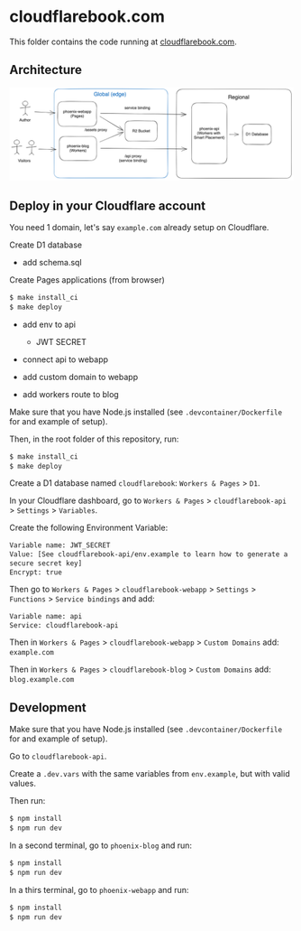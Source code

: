 # cloudflarebook.com

This folder contains the code running at [cloudflarebook.com](https://cloudflarebook.com).

## Architecture

![cloudflarebook.com Architecture](./docs/architecture.png)


## Deploy in your Cloudflare account

You need 1 domain, let's say `example.com` already setup on Cloudflare.


Create D1 database
- add schema.sql

Create Pages applications (from browser)


```bash
$ make install_ci
$ make deploy
```

- add env to api
    - JWT SECRET


- connect api to webapp
- add custom domain to webapp

- add workers route to blog


Make sure that you have Node.js installed (see `.devcontainer/Dockerfile` for and example of setup).

Then, in the root folder of this repository, run:
```bash
$ make install_ci
$ make deploy
```

Create a D1 database named `cloudflarebook`: `Workers & Pages` > `D1`.

In your Cloudflare dashboard, go to `Workers & Pages` > `cloudflarebook-api` > `Settings` > `Variables`.

Create the following Environment Variable:

```
Variable name: JWT_SECRET
Value: [See cloudflarebook-api/env.example to learn how to generate a secure secret key]
Encrypt: true
```

Then go to `Workers & Pages` > `cloudflarebook-webapp` > `Settings` > `Functions` > `Service bindings` and add:
```
Variable name: api
Service: cloudflarebook-api
```

Then in `Workers & Pages` > `cloudflarebook-webapp` > `Custom Domains` add: `example.com`

Then in `Workers & Pages` > `cloudflarebook-blog` > `Custom Domains` add: `blog.example.com`

<!--
Go to your Cloudflare zone for `example.com` > `Workers Routes` and add a Route:
```
Route: blog.example.com/*
Worker: cloudflarebook-blog
``` -->


## Development

Make sure that you have Node.js installed (see `.devcontainer/Dockerfile` for and example of setup).

Go to `cloudflarebook-api`.

Create a `.dev.vars` with the same variables from `env.example`, but with valid values.

Then run:
```bash
$ npm install
$ npm run dev
```

In a second terminal, go to `phoenix-blog` and run:
```bash
$ npm install
$ npm run dev
```

In a thirs terminal, go to `phoenix-webapp` and run:
```bash
$ npm install
$ npm run dev
```
